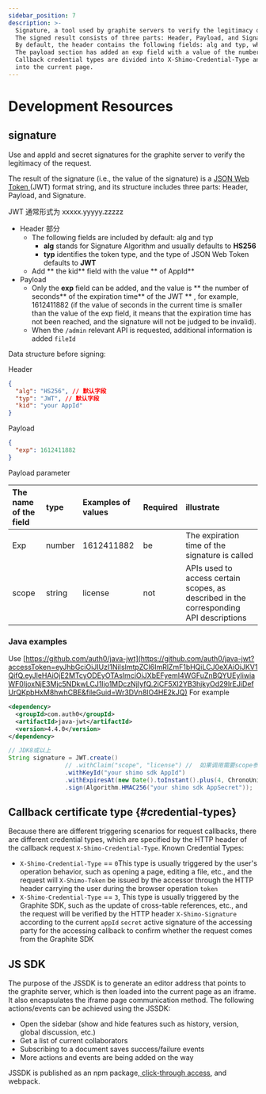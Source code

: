 ```yaml
---
sidebar_position: 7
description: >-
  Signature, a tool used by graphite servers to verify the legitimacy of requests, is signed with appId and secret, and then generates a JSON Web Token (JWT) format string.
  The signed result consists of three parts: Header, Payload, and Signature.
  By default, the header contains the following fields: alg and typ, which represent the signature algorithm, typ identifies the token type, and the kid field is the value of the AppId.
  The payload section has added an exp field with a value of the number of seconds of the JWT's expiration time. When requesting the /admin API, additional fileId information will be added.
  Callback credential types are divided into X-Shimo-Credential-Type and JSSDK. The JSSDK generates an editor address that points to the graphite server, which is then represented by an iframe
  into the current page.
---
```


# Development Resources

## signature

Use and appId and secret signatures for the graphite server to verify the legitimacy of the request.

The result of the signature (i.e., the value of the signature) is a [JSON Web Token ](https://jwt.io/introduction?accessToken=eyJhbGciOiJIUzI1NiIsImtpZCI6ImRlZmF1bHQiLCJ0eXAiOiJKV1QifQ.eyJleHAiOjE2MTcyODEyOTAsImciOiJXbEFyemI4WGFuZnBQYUEyIiwiaWF0IjoxNjE3Mjc5NDkwLCJ1Ijo1MDczNjIyfQ.2iCF5Xl2YB3hjkyOd29IrEJiDefUrQKpbHxM8hwhCBE&fileGuid=Wr3DVn8lO4HE2kJQ)(JWT) format string, and its structure includes three parts: Header, Payload, and Signature. 

JWT 通常形式为 xxxxx.yyyyy.zzzzz

- Header 部分
  - The following fields are included by default: alg and typ
    - **alg** stands for Signature Algorithm and usually defaults to **HS256**
    - **typ** identifies the token type, and the type of JSON Web Token defaults to **JWT**
  - Add ** the kid** field with the value ** of AppId**
- Payload
  - Only the **exp** field can be added, and the value is ** the number of seconds** of the expiration time** of the  JWT ** , for example, 1612411882 (if the value of seconds in the current time is smaller than the value of the exp field, it means that the expiration time has not been reached, and the signature will not be judged to be invalid).
  - When the `/admin` relevant API is requested, additional information is added `fileId` 

Data structure before signing:

Header

```json
{
  "alg": "HS256", // 默认字段
  "typ": "JWT", // 默认字段
  "kid": "your AppId"
}
```

Payload

```json
{
  "exp": 1612411882
}
```

Payload parameter

| The name of the field | type   | Examples of values     | Required | illustrate                                                 |
| :----- | :----- | :--------- | :--- | :--------------------------------------------------- |
| Exp    | number | 1612411882 | be   | The expiration time of the signature is called                                     |
| scope  | string | license    | not   | APIs used to access certain scopes, as described in the corresponding API descriptions |

### Java examples

Use [https://github.com/auth0/java-jwt](https://github.com/auth0/java-jwt?accessToken=eyJhbGciOiJIUzI1NiIsImtpZCI6ImRlZmF1bHQiLCJ0eXAiOiJKV1QifQ.eyJleHAiOjE2MTcyODEyOTAsImciOiJXbEFyemI4WGFuZnBQYUEyIiwiaWF0IjoxNjE3Mjc5NDkwLCJ1Ijo1MDczNjIyfQ.2iCF5Xl2YB3hjkyOd29IrEJiDefUrQKpbHxM8hwhCBE&fileGuid=Wr3DVn8lO4HE2kJQ)
For example

```xml
<dependency>
  <groupId>com.auth0</groupId>
  <artifactId>java-jwt</artifactId>
  <version>4.4.0</version>
</dependency>
```

```java
// JDK8或以上
String signature = JWT.create()
                // .withClaim("scope", "license") //  如果调用需要scope参数的接口，需要添加此行
                .withKeyId("your shimo sdk AppId")
                .withExpiresAt(new Date().toInstant().plus(4, ChronoUnit.MINUTES))
                .sign(Algorithm.HMAC256("your shimo sdk AppSecret"));
```

## Callback certificate type {#credential-types}

Because there are different triggering scenarios for request callbacks, there are different credential types, which are specified by the HTTP header of the callback request `X-Shimo-Credential-Type`. Known Credential Types:

- `X-Shimo-Credential-Type` == `0`This type is usually triggered by the user's operation behavior, such as opening a page, editing a file, etc., and the request will `X-Shimo-Token` be issued by the accessor through the HTTP header carrying the user during the browser operation `token`
- `X-Shimo-Credential-Type` == `3`, This type is usually triggered by the Graphite SDK, such as the update of cross-table references, etc., and the request will be verified by the HTTP header `X-Shimo-Signature` according to the current `appId` `secret` active signature of the accessing party for the accessing callback to confirm whether the request comes from the Graphite SDK

## JS SDK

The purpose of the JSSDK is to generate an editor address that points to the graphite server, which is then loaded into the current page as an iframe. It also encapsulates the iframe page communication method. The following actions/events can be achieved using the JSSDK:

- Open the sidebar (show and hide features such as history, version, global discussion, etc.)
- Get a list of current collaborators
- Subscribing to a document saves success/failure events
- More actions and events are being added on the way

JSSDK is published as an npm package,[ click-through access](https://www.npmjs.com/package/shimo-js-sdk), and webpack. 
